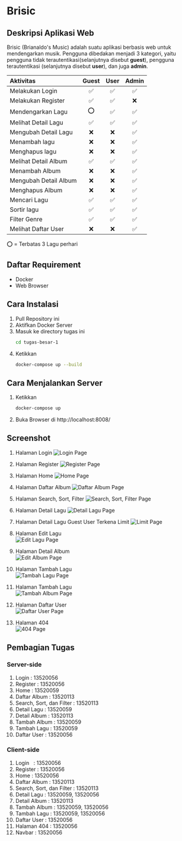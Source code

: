 # Brisic
## Deskripsi Aplikasi Web   
Brisic (Brianaldo's Music) adalah suatu aplikasi berbasis web untuk mendengarkan musik. Pengguna dibedakan menjadi 3 kategori, yaitu
pengguna tidak terautentikasi(selanjutnya disebut <b>guest</b>), pengguna terautentikasi (selanjutnya disebut <b>user</b>), dan juga <b>admin</b>.

| Aktivitas                | Guest         | User   | Admin  | 
|:-------------         |:-------------:| :-----:| :-----:|
| Melakukan Login       | ✅ | ✅ | ✅ |
| Melakukan Register    | ✅ | ✅ | ❌ |
| Mendengarkan Lagu       | ⭕ | ✅ | ✅ |
| Melihat Detail Lagu        | ✅ | ✅ | ✅ |
| Mengubah Detail Lagu        | ❌ | ❌ | ✅ |
| Menambah lagu        | ❌ | ❌| ✅ |
| Menghapus lagu        | ❌ | ❌ | ✅ |
| Melihat Detail Album        | ✅ | ✅ | ✅ |
| Menambah Album        | ❌ | ❌ | ✅ |
| Mengubah Detail Album        | ❌ | ❌ | ✅ |
| Menghapus Album        | ❌ | ❌ | ✅ |
| Mencari Lagu        | ✅ | ✅ | ✅ |
| Sortir lagu         | ✅ | ✅ | ✅ |
| Filter Genre        | ✅ | ✅ | ✅ |
| Melihat Daftar User        | ❌ | ❌ | ✅ |

⭕ = Terbatas 3 Lagu perhari

## Daftar Requirement
- Docker
- Web Browser 

## Cara Instalasi
1. Pull Repository ini
2. Aktifkan Docker Server
3. Masuk ke directory tugas ini
    ```bash
    cd tugas-besar-1
    ``` 
4. Ketikkan
    ```bash
    docker-compose up --build
    ```

## Cara Menjalankan Server
1. Ketikkan
    ```bash
    docker-compose up 
    ```
2. Buka Browser di http://localhost:8008/


## Screenshot
1. Halaman Login
![Login Page](./image/login.png)

2. Halaman Register
![Register Page](./image/register.png)

3. Halaman Home
![Home Page](./image/home.png)

4. Halaman Daftar Album
![Daftar Album Page](./image/daftar_album.png)

5. Halaman Search, Sort, Filter
![Search, Sort, Filter Page](./image/search.png)

6. Halaman Detail Lagu
![Detail Lagu Page](./image/detail_lagu.png)

7. Halaman Detail Lagu Guest User Terkena Limit 
![Limit Page](./image/limit.png)

8. Halaman Edit Lagu  
![Edit Lagu Page](./image/edit_lagu.png)

9. Halaman Detail Album  
![Edit Album Page](./image/detail_album.png)

10. Halaman Tambah Lagu  
![Tambah Lagu Page](./image/tambah_lagu.png)

11. Halaman Tambah Lagu  
![Tambah Album Page](./image/tambah_album.png)

12. Halaman Daftar User  
![Daftar User Page](./image/daftar_user.png)

13. Halaman 404  
![404 Page](./image/404.png)

## Pembagian Tugas
### Server-side
1. Login  : 13520056
2. Register : 13520056
3. Home : 13520059
4. Daftar Album : 13520113
5. Search, Sort, dan Filter : 13520113
6. Detail Lagu : 13520059
7. Detail Album : 13520113
8. Tambah Album : 13520059
9. Tambah Lagu : 13520059
10. Daftar User : 13520056

### Client-side
1. Login &nbsp; : 13520056
2. Register : 13520056
3. Home : 13520056
4. Daftar Album : 13520113
5. Search, Sort, dan Filter : 13520113
6. Detail Lagu : 13520059, 13520056
7. Detail Album : 13520113
8. Tambah Album : 13520059, 13520056
9. Tambah Lagu : 13520059, 13520056
10. Daftar User : 13520056
11. Halaman 404 : 13520056
12. Navbar : 13520056